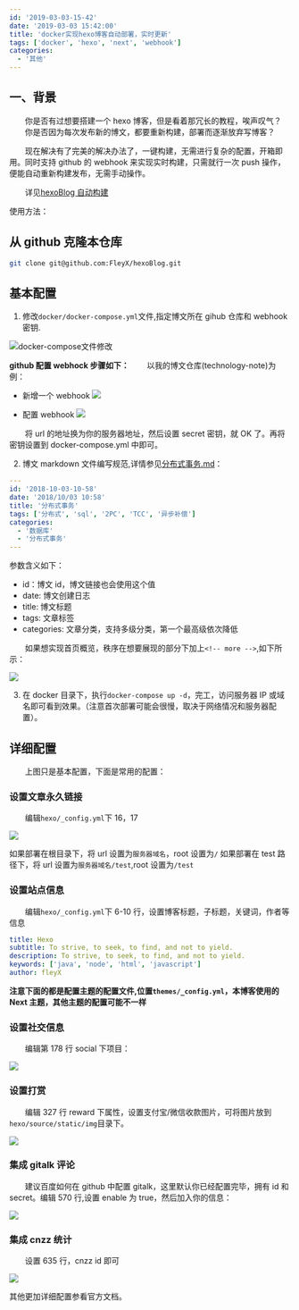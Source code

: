 ```yaml
---
id: '2019-03-03-15-42'
date: '2019-03-03 15:42:00'
title: 'docker实现hexo博客自动部署，实时更新'
tags: ['docker', 'hexo', 'next', 'webhook']
categories:
  - '其他'
---
```


## 一、背景

&emsp;&emsp;你是否有过想要搭建一个 hexo 博客，但是看着那冗长的教程，唉声叹气？
&emsp;&emsp;你是否因为每次发布新的博文，都要重新构建，部署而逐渐放弃写博客？

&emsp;&emsp;现在解决有了完美的解决办法了，一键构建，无需进行复杂的配置，开箱即用。同时支持 github 的 webhook 来实现实时构建，只需就行一次 push 操作，便能自动重新构建发布，无需手动操作。

&emsp;&emsp;详见[hexoBlog 自动构建](https://github.com/FleyX/hexoBlog)

使用方法：

## 从 github 克隆本仓库

```bash
git clone git@github.com:FleyX/hexoBlog.git
```

## 基本配置

1. 修改`docker/docker-compose.yml`文件,指定博文所在 gihub 仓库和 webhook 密钥.

![docker-compose文件修改](https://raw.githubusercontent.com/FleyX/files/master/blog/20190303145035.png)

**github 配置 webhock 步骤如下：**
&emsp;&emsp;以我的博文仓库(technology-note)为例：

- 新增一个 webhook
  ![](https://raw.githubusercontent.com/FleyX/files/master/blog/20190303161438.png)

- 配置 webhook
  ![](https://raw.githubusercontent.com/FleyX/files/master/blog/20190303161713.png)

&emsp;&emsp;将 url 的地址换为你的服务器地址，然后设置 secret 密钥，就 OK 了。再将密钥设置到 docker-compose.yml 中即可。

2. 博文 markdown 文件编写规范,详情参见[分布式事务.md](https://raw.githubusercontent.com/FleyX/technology-note/master/%E6%95%B0%E6%8D%AE%E5%BA%93/%E5%88%86%E5%B8%83%E5%BC%8F/%E5%88%86%E5%B8%83%E5%BC%8F%E4%BA%8B%E5%8A%A1.md)：

<!-- more -->

```yaml
---
id: '2018-10-03-10-58'
date: '2018/10/03 10:58'
title: '分布式事务'
tags: ['分布式', 'sql', '2PC', 'TCC', '异步补偿']
categories:
  - '数据库'
  - '分布式事务'
---

```

参数含义如下：

- id：博文 id，博文链接也会使用这个值
- date: 博文创建日志
- title: 博文标题
- tags: 文章标签
- categories: 文章分类，支持多级分类，第一个最高级依次降低

&emsp;&emsp;如果想实现首页概览，秩序在想要展现的部分下加上`<!-- more -->`,如下所示：

![](https://raw.githubusercontent.com/FleyX/files/master/blog/20190303150138.png)

3. 在 docker 目录下，执行`docker-compose up -d`，完工，访问服务器 IP 或域名即可看到效果。（注意首次部署可能会很慢，取决于网络情况和服务器配置）。

## 详细配置

&emsp;&emsp;上图只是基本配置，下面是常用的配置：

### 设置文章永久链接

&emsp;&emsp;编辑`hexo/_config.yml`下 16，17

![](https://raw.githubusercontent.com/FleyX/files/master/blog/20190303150537.png)

如果部署在根目录下，将 url 设置为`服务器域名`，root 设置为`/`
如果部署在 test 路径下，将 url 设置为`服务器域名/test`,root 设置为`/test`

### 设置站点信息

&emsp;&emsp;编辑`hexo/_config.yml`下 6-10 行，设置博客标题，子标题，关键词，作者等信息

```yaml
title: Hexo
subtitle: To strive, to seek, to find, and not to yield.
description: To strive, to seek, to find, and not to yield.
keywords: ['java', 'node', 'html', 'javascript']
author: fleyX
```

**注意下面的都是配置主题的配置文件,位置`themes/_config.yml`，本博客使用的 Next 主题，其他主题的配置可能不一样**

### 设置社交信息

&emsp;&emsp;编辑第 178 行 social 下项目：

![](https://raw.githubusercontent.com/FleyX/files/master/blog/20190303151851.png)

### 设置打赏

&emsp;&emsp;编辑 327 行 reward 下属性，设置支付宝/微信收款图片，可将图片放到`hexo/source/static/img`目录下。

![](https://raw.githubusercontent.com/FleyX/files/master/blog/20190303152128.png)

### 集成 gitalk 评论

&emsp;&emsp;建议百度如何在 github 中配置 gitalk，这里默认你已经配置完毕，拥有 id 和 secret。编辑 570 行,设置 enable 为 true，然后加入你的信息：

![](https://raw.githubusercontent.com/FleyX/files/master/blog/20190303152638.png)

### 集成 cnzz 统计

&emsp;&emsp;设置 635 行，cnzz id 即可

![](https://raw.githubusercontent.com/FleyX/files/master/blog/20190303152519.png)

其他更加详细配置参看官方文档。
